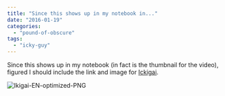 ```yaml
---
title: "Since this shows up in my notebook in..."
date: "2016-01-19"
categories: 
  - "pound-of-obscure"
tags: 
  - "icky-guy"
---
```


Since this shows up in my notebook (in fact is the thumbnail for the video), figured I should include the link and image for [Ickigai](https://en.wikipedia.org/wiki/Ikigai).

![Ikigai-EN-optimized-PNG](images/Ikigai-EN-optimized-PNG-300x300.png)
